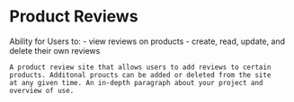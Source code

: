 # Product Reviews 
Ability for Users to:
    - view reviews on products
    - create, read, update, and delete their own reviews


    A product review site that allows users to add reviews to certain 
    products. Additonal proucts can be added or deleted from the site 
    at any given time. An in-depth paragraph about your project and 
    overview of use.

